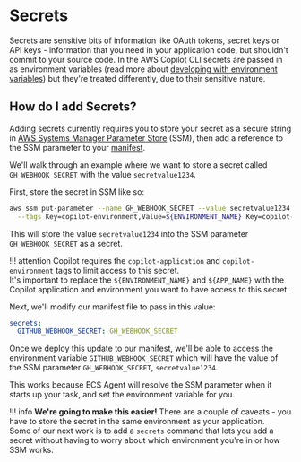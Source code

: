 # Secrets

Secrets are sensitive bits of information like OAuth tokens, secret keys or API keys - information that you need in your application code, but shouldn't commit to your source code. In the AWS Copilot CLI secrets are passed in as environment variables (read more about [developing with environment variables](../developing/environment-variables.md)) but they're treated differently, due to their sensitive nature. 

## How do I add Secrets?

Adding secrets currently requires you to store your secret as a secure string in [AWS Systems Manager Parameter Store](https://docs.aws.amazon.com/systems-manager/latest/userguide/systems-manager-parameter-store.html) (SSM), then add a reference to the SSM parameter to your [manifest](../manifest/overview.md). 

We'll walk through an example where we want to store a secret called `GH_WEBHOOK_SECRET` with the value `secretvalue1234`. 

First, store the secret in SSM like so:

```sh
aws ssm put-parameter --name GH_WEBHOOK_SECRET --value secretvalue1234 --type SecureString\
  --tags Key=copilot-environment,Value=${ENVIRONMENT_NAME} Key=copilot-application,Value=${APP_NAME}
```

This will store the value `secretvalue1234` into the SSM parameter `GH_WEBHOOK_SECRET` as a secret. 

!!! attention
    Copilot requires the `copilot-application` and `copilot-environment` tags to limit access to this secret.  
    It's important to replace the `${ENVIRONMENT_NAME}` and `${APP_NAME}` with the Copilot application and environment you want to have access to this secret.


Next, we'll modify our manifest file to pass in this value:

```yaml
secrets:                      
  GITHUB_WEBHOOK_SECRET: GH_WEBHOOK_SECRET  
```

Once we deploy this update to our manifest, we'll be able to access the environment variable `GITHUB_WEBHOOK_SECRET` which will have the value of the SSM parameter `GH_WEBHOOK_SECRET`, `secretvalue1234`.

This works because ECS Agent will resolve the SSM parameter when it starts up your task, and set the environment variable for you. 

!!! info
    **We're going to make this easier!** There are a couple of caveats - you have to store the secret in the same environment as your application.  
    Some of our next work is to add a `secrets` command that lets you add a secret without having to worry about which environment you're in or how SSM works.
